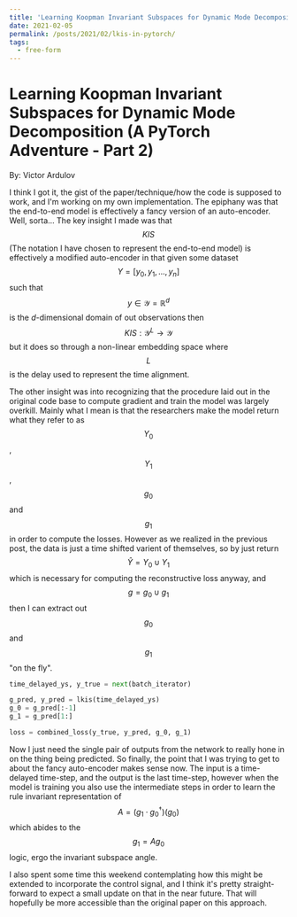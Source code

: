 ```yaml
---
title: 'Learning Koopman Invariant Subspaces for Dynamic Mode Decomposition (A PyTorch Adventure)'
date: 2021-02-05
permalink: /posts/2021/02/lkis-in-pytorch/
tags:
  - free-form
---
```


Learning Koopman Invariant Subspaces for Dynamic Mode Decomposition (A PyTorch Adventure - Part 2)
======

By: Victor Ardulov


I think I got it, the gist of the paper/technique/how the code is supposed to work, and I'm working on my own implementation.
The epiphany was that the end-to-end model is effectively a fancy version of an auto-encoder. Well, sorta... The key 
insight I made was that $$KIS$$ (The notation I have chosen to represent the end-to-end model) is effectively a modified
auto-encoder in that given some dataset $$Y = [y_0, y_1, ..., y_n]$$ such that $$y \in \mathcal{Y} = \mathbb{R}^{d}$$ is
the $d$-dimensional domain of out observations then $$KIS: \mathcal{Y}^{L} \rightarrow \mathcal{Y}$$ but it does so through
a non-linear embedding space where $$L$$ is the delay used to represent the time alignment.

The other insight was into recognizing that the procedure laid out in the original code base to compute gradient and train
the model was largely overkill. Mainly what I mean is that the researchers make the model return what they refer to as 
$$Y_0$$, $$Y_1$$, $$g_0$$ and $$g_1$$ in order to compute the losses. However as we realized in the previous post, the
data is just a time shifted varient of themselves, so by just return $$\hat{Y} = Y_0 \cup Y_1$$ which is necessary for 
computing the reconstructive loss anyway, and $$g = g_0 \cup g_1$$ then I can extract out $$g_0$$ and $$g_1$$ "on the fly".

```python
time_delayed_ys, y_true = next(batch_iterator)

g_pred, y_pred = lkis(time_delayed_ys)
g_0 = g_pred[:-1]
g_1 = g_pred[1:]

loss = combined_loss(y_true, y_pred, g_0, g_1)
```

Now I just need the single pair of outputs from the network to really hone in on the thing being predicted. So finally,
the point that I was trying to get to about the fancy auto-encoder makes sense now. The input is a time-delayed time-step,
and the output is the last time-step, however when the model is training you also use the intermediate steps in order to 
learn the rule invariant representation of $$A = (g_1 \cdot g_0^{\dagger})(g_0)$$ which abides to the $$g_1 = A g_0$$ 
logic, ergo the invariant subspace angle.

I also spent some time this weekend contemplating how this might be extended to incorporate the control signal, and I think
it's pretty straight-forward to expect a small update on that in the near future. That will hopefully be more accessible 
than the original paper on this approach.